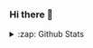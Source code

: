 ### Hi there 👋

<!--
**Wolfkid200444/Wolfkid200444** is a ✨ _special_ ✨ repository because its `README.md` (this file) appears on your GitHub profile.

Here are some ideas to get you started:

- 🔭 I’m currently working on ...
- 🌱 I’m currently learning ...
- 👯 I’m looking to collaborate on ...
- 🤔 I’m looking for help with ...
- 💬 Ask me about ...
- 📫 How to reach me: ...
- 😄 Pronouns: ...
- ⚡ Fun fact: ...
-->
 <details>
  <summary>:zap: Github Stats</summary>

  <img align="left" alt="Wolfkid's Github Stats" src="https://github-readme-stats.vercel.app/api?username=Wolfkid200444" />

</details>
